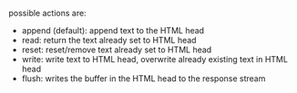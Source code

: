 possible actions are:

- append (default): append text to the HTML head
- read: return the text already set to HTML head
- reset: reset/remove text already set to HTML head
- write: write text to HTML head, overwrite already existing text in HTML head
- flush: writes the buffer in the HTML head to the response stream